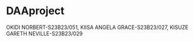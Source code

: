 # DAAproject

OKIDI NORBERT-S23B23/051,
KIISA ANGELA GRACE-S23B23/027,
KISUZE GARETH NEVILLE-S23B23/029
